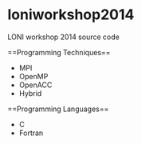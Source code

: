 loniworkshop2014
================

LONI workshop 2014 source code

==Programming Techniques==
* MPI
* OpenMP
* OpenACC
* Hybrid

==Programming Languages==
* C
* Fortran
